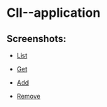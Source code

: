 # ClI--application

## Screenshots:

- [List](https://ibb.co/ZVNbJbj)

- [Get](https://ibb.co/DghZWjw)

- [Add](https://ibb.co/7YRY06v)

- [Remove](https://ibb.co/VSjTsZP)

